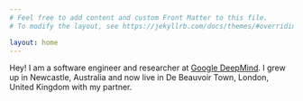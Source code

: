```yaml
---
# Feel free to add content and custom Front Matter to this file.
# To modify the layout, see https://jekyllrb.com/docs/themes/#overriding-theme-defaults

layout: home
---
```


Hey! I am a software engineer and researcher at [Google DeepMind](https://www.deepmind.com/). I grew up in Newcastle, Australia and now live in De Beauvoir Town, London, United Kingdom with my partner.
